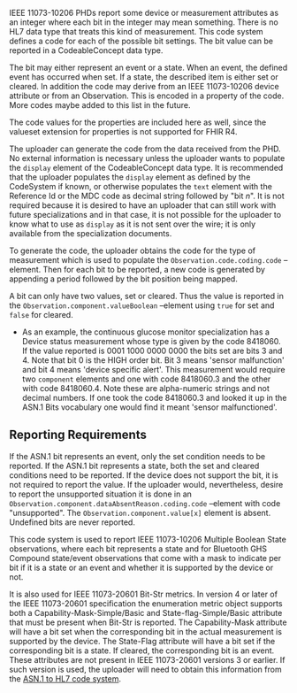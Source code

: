 IEEE 11073-10206 PHDs report some device or measurement attributes as an integer where each bit in the integer may mean something. There is no HL7 data type that treats this kind of measurement. This code system defines a code for each of the possible bit settings. The bit value can be reported in a CodeableConcept data type.

The bit may either represent an event or a state. When an event, the defined event has occurred when set. If a state, the described item is either set or cleared.  In addition the code may derive from an IEEE 11073-10206 device attribute or from an Observation. This is encoded in a property of the code. More codes maybe added to this list in the future. 

The code values for the properties are included here as well, since the valueset extension for properties is not supported for FHIR R4.

The uploader can generate the code from the data received from the PHD. No external information is necessary unless the uploader wants to populate the `display` element of the CodeableConcept data type. It is recommended that the uploader populates the `display` element as defined by the CodeSystem if known, or otherwise populates the `text` element with the Reference Id or the MDC code as decimal string followed by "bit *n*". It is not required because it is desired to have an uploader that can still work with future specializations and in that case, it is not possible for the uploader to know what to use as `display` as it is not sent over the wire; it is only available from the specialization documents.

To generate the code, the uploader obtains the code for the type of measurement which is used to populate the `Observation.code.coding.code` –element. Then for each bit to be reported, a new code is generated by appending a period followed by the bit position being mapped.

A bit can only have two values, set or cleared. Thus the value is reported in the `Observation.component.valueBoolean` –element using `true` for set and `false` for cleared.

 - As an example, the continuous glucose monitor specialization has a Device status measurement whose type is given by the code 8418060. If the value reported is 0001 1000 0000 0000 the bits set are bits 3 and 4. Note that bit 0 is the HIGH order bit. Bit 3 means 'sensor malfunction' and bit 4 means 'device specific alert'. This measurement would require two `component` elements and one with code 8418060.3 and the other with code 8418060.4. Note these are alpha-numeric strings and not decimal numbers. If one took the code 8418060.3 and looked it up in the ASN.1 Bits vocabulary one would find it meant 'sensor malfunctioned'.

## Reporting Requirements
If the ASN.1 bit represents an event, only the set condition needs to be reported. If the ASN.1 bit represents a state, both the set and cleared conditions need to be reported. If the device does not support the bit, it is not required to report the value. If the uploader would, nevertheless, desire to report the unsupported situation it is done in an `Observation.component.dataAbsentReason.coding.code` –element with code "unsupported". The `Observation.component.value[x]` element is absent. Undefined bits are never reported.

This code system is used to report IEEE 11073-10206 Multiple Boolean State observations, where each bit represents a state and for Bluetooth GHS Compound state/event observations that come with a mask to indicate per bit if it is a state or an event and whether it is supported by the device or not.

It is also used for IEEE 11073-20601 Bit-Str metrics. In version 4 or later of the IEEE 11073-20601 specification the enumeration metric object supports both a Capability-Mask-Simple/Basic and State-flag-Simple/Basic attribute that must be present when Bit-Str is reported. The Capability-Mask attribute will have a bit set when the corresponding bit in the actual measurement is supported by the device. The State-Flag attribute will have a bit set if the corresponding bit is a state. If cleared, the corresponding bit is an event. These attributes are not present in IEEE 11073-20601 versions 3 or earlier. If such version is used, the uploader will need to obtain this information from the [ASN.1 to HL7 code system](CodeSystem-ASN1ToHL7.html).
